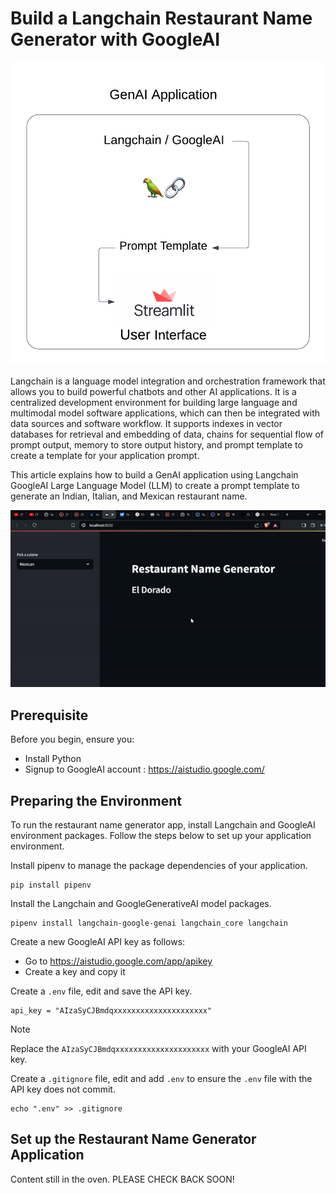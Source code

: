 # Build a Langchain Restaurant Name Generator with GoogleAI

![Project diagram](<Media/Tree diagrams.png>) 

Langchain is a language model integration and orchestration framework that allows you to build powerful chatbots and other AI applications. It is a centralized development environment for building large language and multimodal model software applications, which can then be integrated with data sources and software workflow. It supports indexes in vector databases for retrieval and embedding of data, chains for sequential flow of prompt output, memory to store output history, and prompt template to create a template for your application prompt.

This article explains how to build a GenAI application using Langchain GoogleAI Large Language Model (LLM) to create a prompt template to generate an Indian, Italian, and Mexican restaurant name. 

![Restaurant Name Generator Demo](Media/appname.gif)

## Prerequisite 
Before you begin, ensure you:
* Install Python 
* Signup to GoogleAI account : https://aistudio.google.com/


## Preparing the Environment

To run the restaurant name generator app, install Langchain and GoogleAI environment packages. Follow the steps below to set up your application environment.

Install pipenv to manage the package dependencies of your application.
    
```console
pip install pipenv
```

Install the Langchain and GoogleGenerativeAI model packages.

```console
pipenv install langchain-google-genai langchain_core langchain
```

Create a new GoogleAI API key as follows:

* Go to https://aistudio.google.com/app/apikey
* Create a key and copy it

Create a `.env` file, edit and save the API key.

```console
api_key = "AIzaSyCJBmdqxxxxxxxxxxxxxxxxxxxxx"
```

> [!NOTE]
>
> Replace the `AIzaSyCJBmdqxxxxxxxxxxxxxxxxxxxxx` with your GoogleAI API key.
> 


Create a `.gitignore` file, edit and add `.env` to ensure the `.env` file with the API key does not commit.

```console
echo ".env" >> .gitignore
```



## Set up the Restaurant Name Generator Application

Content still in the oven. PLEASE CHECK BACK SOON!
